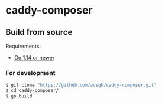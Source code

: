 # caddy-composer

## Build from source

Requirements:

- [Go 1.14 or newer](https://golang.org/dl/)

### For development
 
```bash
$ git clone "https://github.com/acsgh/caddy-composer.git"
$ cd caddy-composer/
$ go build
```